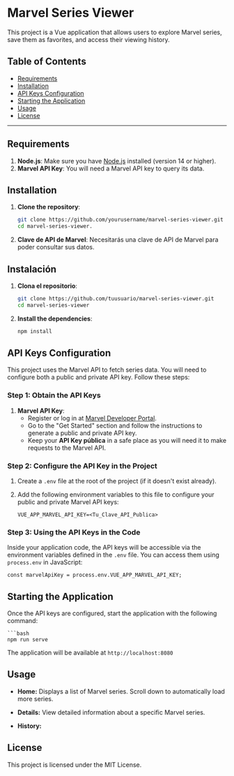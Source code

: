 # Marvel Series Viewer

This project is a Vue application that allows users to explore Marvel series, save them as favorites, and access their viewing history.

## Table of Contents

- [Requirements](#requirements)
- [Installation](#installation)
- [API Keys Configuration](#api-keys-configuration)
- [Starting the Application](#starting-the-application)
- [Usage](#usage)
- [License](#license)

---

## Requirements

1. **Node.js**: Make sure you have [Node.js](https://nodejs.org/) installed (version 14 or higher).
2. **Marvel API Key**: You will need a Marvel API key to query its data.

## Installation

1. **Clone the repository**:

   ```bash
   git clone https://github.com/yourusername/marvel-series-viewer.git
   cd marvel-series-viewer.
2. **Clave de API de Marvel**: Necesitarás una clave de API de Marvel para poder consultar sus datos.

## Instalación

1. **Clona el repositorio**:

   ```bash
   git clone https://github.com/tuusuario/marvel-series-viewer.git
   cd marvel-series-viewer

2. **Install the dependencies**:
    ```bash
    npm install

## API Keys Configuration

This project uses the Marvel API to fetch series data. You will need to configure both a public and private API key. Follow these steps:

### Step 1: Obtain the API Keys
1. **Marvel API Key**:
   - Register or log in at [Marvel Developer Portal](https://developer.marvel.com/).
   - Go to the "Get Started" section and follow the instructions to generate a public and private API key.
   - Keep your **API Key pública** in a safe place as you will need it to make requests to the Marvel API.

### Step 2: Configure the API Key in the Project
1. Create a  `.env` file at the root of the project (if it doesn't exist already).
2. Add the following environment variables to this file to configure your public and private Marvel API keys:

    ```env
    VUE_APP_MARVEL_API_KEY=<Tu_Clave_API_Publica>

### Step 3: Using the API Keys in the Code

Inside your application code, the API keys will be accessible via the environment variables defined in the `.env` file. You can access them using `process.env` in JavaScript:

    const marvelApiKey = process.env.VUE_APP_MARVEL_API_KEY;


## Starting the Application

Once the API keys are configured, start the application with the following command:

    ```bash
    npm run serve

The application will be available at  `http://localhost:8080` 


## Usage
- **Home:** Displays a list of Marvel series. Scroll down to automatically load more series.

- **Details:** View detailed information about a specific Marvel series.

- **History:** 

## License

This project is licensed under the MIT License.